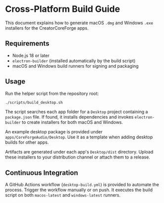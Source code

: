 # Cross-Platform Build Guide

This document explains how to generate macOS `.dmg` and Windows `.exe` installers for the CreatorCoreForge apps.

## Requirements
- Node.js 18 or later
- `electron-builder` (installed automatically by the build script)
- macOS and Windows build runners for signing and packaging

## Usage
Run the helper script from the repository root:

```bash
./scripts/build_desktop.sh
```

The script searches each app folder for a `Desktop` project containing a `package.json` file. If found, it installs dependencies and invokes `electron-builder` to create installers for both macOS and Windows.

An example desktop package is provided under `apps/CoreForgeAudio/Desktop`. Use it as a template when adding desktop builds for other apps.

Artifacts are generated under each app's `Desktop/dist` directory. Upload these installers to your distribution channel or attach them to a release.

## Continuous Integration
A GitHub Actions workflow (`desktop-build.yml`) is provided to automate the process. Trigger the workflow manually or on push. It executes the build script on both `macos-latest` and `windows-latest` runners.
